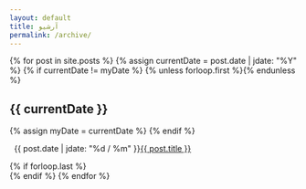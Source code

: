 ```yaml
---
layout: default
title: آرشیو
permalink: /archive/
---
```

<section class="archive-post">

   {% for post in site.posts %}
       {% assign currentDate = post.date | jdate: "%Y" %}
       {% if currentDate != myDate %}
           {% unless forloop.first %}</ul>{% endunless %}
           <h1>{{ currentDate }}</h1>
           <div>
           {% assign myDate = currentDate %}
       {% endif %}
       <p><span class="date" style="margin-left: 8px;">{{ post.date | jdate: "%d / %m" }}</span><a href="{{ post.url }}">{{ post.title }}</a></p>
       {% if forloop.last %}</div>{% endif %}
   {% endfor %}

</section>
